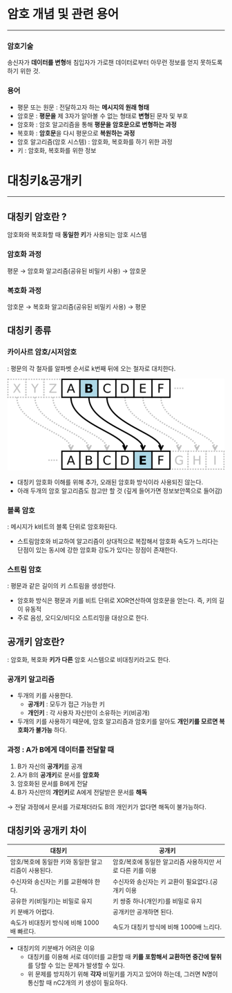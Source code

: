 # 암호 개념 및 관련 용어

---

### 암호기술

송신자가 **데이터를 변형**해 침입자가 가로챈 데이터로부터 아무런 정보를 얻지 못하도록하기 위한 것. 

### 용어

- 평문 또는  원문 : 전달하고자 하는 **메시지의 원래 형태**
- 암호문 : **평문을** 제 3자가 알아볼 수 없는 형태로 **변형**된 문자 및 부호
- 암호화 : 암호 알고리즘을 통해 **평문을 암호문으로 변형하는 과정**
- 복호화 : **암호문**을 다시 평문으로 **복원하는 과정**
- 암호 알고리즘(암호 시스템) : 암호화, 복호화를 하기 위한 과정
- 키 : 암호화, 복호화를 위한 정보

# 대칭키&공개키

---

## 대칭키 암호란 ?

암호화와 복호화할 때 **동일한 키**가 사용되는 암호 시스템

### 암호화 과정

평문 → 암호화 알고리즘(공유된 비밀키 사용) → 암호문

### 복호화 과정

암호문 → 복호화 알고리즘(공유된 비밀키 사용) → 평문 

## 대칭키 종류

### 카이사르 암호/시저암호

: 평문의 각 철자를 알파벳 순서로 k번째 뒤에 오는 철자로 대치한다.

![Untitled](./1.png)

- 대칭키 암호화 이해를 위해 추가, 오래된 암호화 방식이라 사용되진 않는다.
- 아래 두개의 암호 알고리즘도 참고만 할 것 (깊게 들어가면 정보보안쪽으로 들어감)

### 블록 암호

: 메시지가 k비트의 블록 단위로 암호화된다.

- 스트림암호와 비교하여 알고리즘이 상대적으로 복잡해서 암호화 속도가 느리다는 단점이 있는 동시에 강한 암호화 강도가 있다는 장점이 존재한다.

### 스트림 암호

: 평문과 같은 길이의 키 스트림을 생성한다. 

- 암호화 방식은 평문과 키를 비트 단위로 XOR연산하여 암호문을 얻는다. 즉, 키의 길이 유동적
- 주로 음성, 오디오/비디오 스트리밍을 대상으로 한다.

## 공개키 암호란?

: 암호화, 복호화 **키가 다른** 암호 시스템으로 비대칭키라고도 한다.  

### 공개키 알고리즘

- 두개의 키를 사용한다.
    - **공개키** : 모두가 접근 가능한 키
    - **개인키** : 각 사용자 자신만이 소유하는 키(비공개)
- 두개의 키를 사용하기 때문에, 암호 알고리즘과 암호키를 알아도 **개인키를 모르면 복호화가 불가능** 하다.

### 과정 : A가 B에게 데이터를 전달할 때

1. B가 자신의 **공개키**를 공개
2. A가 B의 **공개키**로 문서를 **암호화**
3. 암호화된 문서를 B에게 전달
4. B가 자신만의 **개인키**로 A에게 전달받은 문서를 **해독** 

→ 전달 과정에서 문서를 가로채더라도 B의 개인키가 없다면 해독이 불가능하다. 

## 대칭키와 공개키 차이

| 대칭키 | 공개키 |
| --- | --- |
| 암호/복호에 동일한 키와 동일한 알고리즘이 사용된다. | 암호/복호에 동일한 알고리즘 사용하지만 서로 다른 키를 이용 |
| 수신자와 송신자는 키를 교환해야 한다. | 수신자와 송신자는 키 교환이 필요없다.(공개키 이용 |
| 공유한 키(비밀키)는 비밀로 유지 | 키 쌍중 하나(개인키)를 비밀로 유지 |
| 키 분배가 어렵다. | 공개키만 공개하면 된다. |
| 속도가 비대칭키 방식에 비해 1000배 빠르다. | 속도가 대칭키 방식에 비해 1000배 느리다. |
- 대칭키의 키분배가 어려운 이유
    - 대칭키를 이용해 서로 데이터를 교환할 때 **키를 포함해서 교환하면 중간에 탈취**를 당할 수 있는 문제가 발생할 수 있다.
    - 위 문제를 방지하기 위해 **각자** 비밀키를 가지고 있어야 하는데, 그러면 N명이 통신할 때 nC2개의 키 생성이 필요하다.
